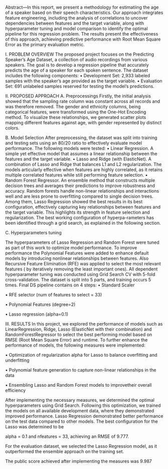 Abstract—In this report, we present a methodology for estimatiing the age of a speaker based on their speech characteristics. Our approach integrates feature engineering, including the analysis of
correlations to uncover dependencies between features and the target variable, along with hyperparameter tuning and model comparison to identify the optimal pipeline for this regression
problem. The results present the effectiveness of this approach, achieving predictive performance with Root Mean Square Error as the primary evaluation metric.

I. PROBLEM OVERVIEW
The proposed project focuses on the Predicting Speaker’s Age Dataset, a collection of audio recordings from various speakers. The goal is to develop a regression pipeline that
accurately predicts the age of a speaker for each spoken sentence. The dataset includes the following components:
• Development Set: 2,933 labeled samples with the
speaker’s age provided as the target variable.
• Evaluation Set: 691 unlabeled samples reserved for testing the model’s predictions.

II. PROPOSED APPROACH
A. Preprocessings
Firstly, the initial analysis showed that the sampling rate column was constant across all records and was therefore removed. The gender and ethnicity columns, being categorical features, were transformed using the One-Hot Encoding method. To visualize these relationships, we generated scatter plots mapping different features against age, with gender represented by distinct colors. 

B. Model Selection
After preprocessing, the dataset was split into training and testing sets using an 80/20 ratio to effectively evaluate model performance. The following models were tested:
• Linear Regression. A simple yet effective model that assumes a linear relationship between the features and the target variable.
• Lasso and Ridge (with ElasticNet). A combination of Lasso and Ridge that balances L1 and L2 regularization. The models articularly effective when features are highly
correlated, as it retains multiple correlated features while still performing feature selection.
• Random Forest Regressor. An ensemble method that constructs multiple decision trees and averages their predictions to improve robustness and accuracy. Random forests handle non-linear relationships and interactions well and are less prone to overfitting compared to single decision trees.
Among them, Lasso Regression showed the best results in its best configuration, effectively capturing key relationships between features and the target variable. This highlights its
strength in feature selection and regularization. The best working configuration of hyperpa-rameters has been identified through a grid search, as explained in the following section.

C. Hyperparameters tuning

The hyperparameters of Lasso Regression and Random Forest were tuned as part of this work to optimize model performance. To improve performance the Polynomial Features were added to enhance default models by introducing nonlinear relationships between features. Also Recursive Feature Elimination (RFE) was applied to select the most relevant features ( by iteratively removing the least important ones). All
dependent hyperparameter tuning was conducted using Grid Search CV with 5-fold cross-validation. The dataset is split into 5 parts, and training occurs 5 times. Final DS pipeline contains on 4 steps:
• Standard Scaler

• RFE selector (num of features to select = 33)

• Polynomial Features (degree=2)

• Lasso regression (alpha=0.1)

III. RESULTS
In this project, we explored the performance of models such as LinearRegression, Ridge, Lasso (ElasticNet with their combination) and RandomForestRegressor to select the best performing model based on RMSE (Root Mean Square Error) and runtime. To further enhance the performance of models, the following measures were implemented:

• Optimization of regularization alpha for Lasso to balance
overfitting and underfitting

• Polynomial feature generation to capture non-linear relationships in the data

• Ensembling Lasso and Random Forest models to improvetheir overall efficiency

After implementing the necessary measures, we determined the optimal hyperparameters using Grid Search. Following this
optimization, we trained the models on all available development data, where they demonstrated improved performance.
Lasso Regression demonstrated better performance on the test data compared to other models. The best configuration for the Lasso was determined to be

alpha = 0.1 and nfeatures = 33, achieving an RMSE of 9.777.

For the evaluation dataset, we selected the Lasso Regression model, as it outperformed the ensemble approach on the training set. 

The public score achieved after implementing the measures was 9.987
